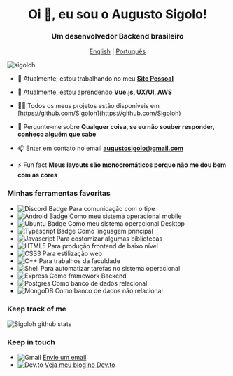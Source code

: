 <h1 align="center">Oi 👋, eu sou o Augusto Sigolo!</h1>
<h3 align="center">Um desenvolvedor Backend brasileiro</h3>

<p align="center"><a href="https://github.com/Sigoloh/Sigoloh/blob/master/README.md">English</a> | <a href="https://github.com/Sigoloh/Sigoloh/blob/master/README-ptbr.md">Português</a></p>

<p align="left"> <img src="https://komarev.com/ghpvc/?username=sigoloh&label=Profile%20views&color=0e75b6&style=flat" alt="sigoloh" /> </p>

- 🔭 Atualmente, estou trabalhando no meu **[Site Pessoal](https://www.sigolo.me)**

- 🌱 Atualmente, estou aprendendo **Vue.js, UX/UI, AWS**

- 👨‍💻 Todos os meus projetos estão disponíveis em [https://github.com/Sigoloh](https://github.com/Sigoloh)

- 💬 Pergunte-me sobre  **Qualquer coisa, se eu não souber responder, conheço alguém que sabe**

- 📫 Enter em contato no email **augustosigolo@gmail.com**

- ⚡ Fun fact **Meus layouts são monocromáticos porque não me dou bem com as cores**

### Minhas ferramentas favoritas

- ![Discord Badge](https://img.shields.io/badge/Discord-7289DA?style=for-the-badge&logo=discord&logoColor=white) Para comunicação com o tipe
- ![Android Badge](https://img.shields.io/badge/Android-3DDC84?style=for-the-badge&logo=android&logoColor=white) Como meu sistema operacional mobile
- ![Ubuntu Badge](https://img.shields.io/badge/Ubuntu-E95420?style=for-the-badge&logo=ubuntu&logoColor=white) Como meu sistema operacional Desktop
- ![Typescript Badge](https://img.shields.io/badge/TypeScript-007ACC?style=for-the-badge&logo=typescript&logoColor=white) Como linguagem principal
- ![Javascript](https://img.shields.io/badge/JavaScript-323330?style=for-the-badge&logo=javascript&logoColor=F7DF1E) Para costomizar algumas bibliotecas
- ![HTML5](https://img.shields.io/badge/HTML5-E34F26?style=for-the-badge&logo=html5&logoColor=white) Para produção frontend de baixo nível
- ![CSS3](https://img.shields.io/badge/CSS3-1572B6?style=for-the-badge&logo=css3&logoColor=white) Para estilização web
- ![C++](https://img.shields.io/badge/C%2B%2B-00599C?style=for-the-badge&logo=c%2B%2B&logoColor=white) Para trabalhos da faculdade
- ![Shell](https://img.shields.io/badge/Shell_Script-121011?style=for-the-badge&logo=gnu-bash&logoColor=white) Para automatizar tarefas no sistema operacional
- ![Express](https://img.shields.io/badge/Express.js-404D59?style=for-the-badge) Como framework Backend
- ![Postgres](https://img.shields.io/badge/PostgreSQL-316192?style=for-the-badge&logo=postgresql&logoColor=white) Como banco de dados relacional
- ![MongoDB](https://img.shields.io/badge/MongoDB-4EA94B?style=for-the-badge&logo=mongodb&logoColor=white) Como banco de dados não relacional



### Keep track of me

![Sigoloh github stats](https://github-readme-stats.vercel.app/api?username=Sigoloh&theme=radical)

### Keep in touch

- ![Gmail](https://img.shields.io/badge/Gmail-D14836?style=for-the-badge&logo=gmail&logoColor=white) [Envie um email](mailto:augustosigolo@gmail.com)
- ![Dev.to](https://img.shields.io/badge/dev.to-0A0A0A?style=for-the-badge&logo=dev.to&logoColor=white) [Veja meu blog no Dev.to](https://dev.to/sigoloh)

